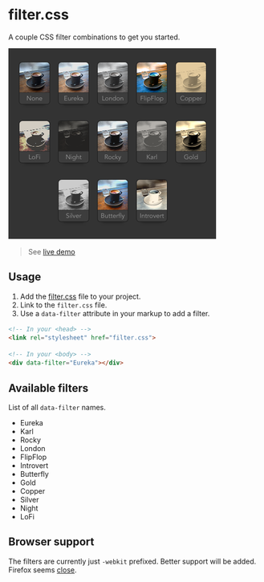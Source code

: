 filter.css
==========

A couple CSS filter combinations to get you started.

![ScreenShot](ScreenShot.png)

> See [live demo](http://simurai.com/filter.css/)

## Usage

1. Add the [filter.css](https://github.com/simurai/filter.css/blob/master/filter.css) file to your project.
2. Link to the `filter.css` file.
3. Use a `data-filter` attribute in your markup to add a filter.

```html
<!-- In your <head> -->
<link rel="stylesheet" href="filter.css">

<!-- In your <body> -->
<div data-filter="Eureka"></div>
```



## Available filters

List of all `data-filter` names.

- Eureka
- Karl
- Rocky
- London
- FlipFlop
- Introvert
- Butterfly
- Gold
- Copper
- Silver
- Night
- LoFi



## Browser support

The filters are currently just `-webkit` prefixed. Better support will be added. Firefox seems [close](https://bugzilla.mozilla.org/show_bug.cgi?id=1057180).
